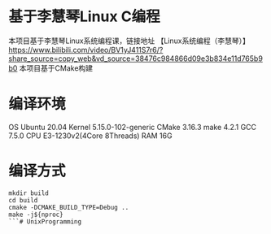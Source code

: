# 基于李慧琴Linux C编程
本项目基于李慧琴Linux系统编程课，链接地址 【Linux系统编程（李慧琴）】 https://www.bilibili.com/video/BV1yJ411S7r6/?share_source=copy_web&vd_source=38476c984866d09e3b834e11d765b9b0
本项目基于CMake构建

# 编译环境
OS        Ubuntu 20.04
Kernel    5.15.0-102-generic
CMake     3.16.3
make      4.2.1
GCC       7.5.0
CPU       E3-1230v2(4Core 8Threads)
RAM       16G


# 编译方式
```shell
mkdir build
cd build
cmake -DCMAKE_BUILD_TYPE=Debug ..
make -j${nproc}
```# UnixProgramming

